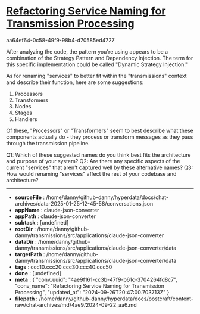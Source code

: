 # [Refactoring Service Naming for Transmission Processing](https://claude.ai/chat/4ae9f161-cc3b-47f9-b61c-3704264fd8c7)

aa64ef64-0c58-49f9-98b4-d70585ed4727

 After analyzing the code, the pattern you're using appears to be a combination of the Strategy Pattern and Dependency Injection. The term for this specific implementation could be called "Dynamic Strategy Injection."

As for renaming "services" to better fit within the "transmissions" context and describe their function, here are some suggestions:

1. Processors
2. Transformers
3. Nodes
4. Stages
5. Handlers

Of these, "Processors" or "Transformers" seem to best describe what these components actually do - they process or transform messages as they pass through the transmission pipeline.

Q1: Which of these suggested names do you think best fits the architecture and purpose of your system?
Q2: Are there any specific aspects of the current "services" that aren't captured well by these alternative names?
Q3: How would renaming "services" affect the rest of your codebase and architecture?

---

* **sourceFile** : /home/danny/github-danny/hyperdata/docs/chat-archives/data-2025-01-25-12-45-58/conversations.json
* **appName** : claude-json-converter
* **appPath** : claude-json-converter
* **subtask** : [undefined]
* **rootDir** : /home/danny/github-danny/transmissions/src/applications/claude-json-converter
* **dataDir** : /home/danny/github-danny/transmissions/src/applications/claude-json-converter/data
* **targetPath** : /home/danny/github-danny/transmissions/src/applications/claude-json-converter/data
* **tags** : ccc10.ccc20.ccc30.ccc40.ccc50
* **done** : [undefined]
* **meta** : {
  "conv_uuid": "4ae9f161-cc3b-47f9-b61c-3704264fd8c7",
  "conv_name": "Refactoring Service Naming for Transmission Processing",
  "updated_at": "2024-09-26T20:47:00.703713Z"
}
* **filepath** : /home/danny/github-danny/hyperdata/docs/postcraft/content-raw/chat-archives/md/4ae9/2024-09-22_aa6.md